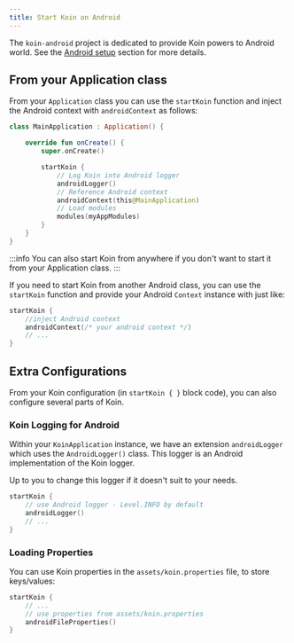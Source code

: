```yaml
---
title: Start Koin on Android
---
```


The `koin-android` project is dedicated to provide Koin powers to Android world. See the [Android setup](../../setup/koin#android) section for more details.

## From your Application class

From your `Application` class you can use the `startKoin` function and inject the Android context with `androidContext` as follows:

```kotlin
class MainApplication : Application() {

    override fun onCreate() {
        super.onCreate()

        startKoin {
            // Log Koin into Android logger
            androidLogger()
            // Reference Android context
            androidContext(this@MainApplication)
            // Load modules
            modules(myAppModules)
        }
    }
}
```

:::info
You can also start Koin from anywhere if you don't want to start it from your Application class.
:::

If you need to start Koin from another Android class, you can use the `startKoin` function and provide your Android `Context`
instance with just like:

```kotlin
startKoin {
    //inject Android context
    androidContext(/* your android context */)
    // ...
}
```

## Extra Configurations

From your Koin configuration (in `startKoin { }` block code), you can also configure several parts of Koin.

### Koin Logging for Android

Within your `KoinApplication` instance, we have an extension `androidLogger` which uses the `AndroidLogger()` class.
This logger is an Android implementation of the Koin logger.

Up to you to change this logger if it doesn't suit to your needs.

```kotlin
startKoin {
    // use Android logger - Level.INFO by default
    androidLogger()
    // ...
}
```

### Loading Properties

You can use Koin properties in the `assets/koin.properties` file, to store keys/values:

```kotlin
startKoin {
    // ...
    // use properties from assets/koin.properties
    androidFileProperties()   
}
```

